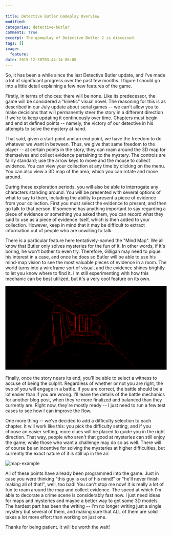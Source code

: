 ```yaml
---

title: Detective Butler Gameplay Overview
modified:
categories: detective-butler
comments: true
excerpt: The gameplay of Detective Butler 2 is discussed.
tags: []
image:
  feature:
date: 2015-12-30T03:44:14-06:00
---
```

So, it has been a while since the last Detective Butler update, and I've made a lot of significant progress over the past few months. I figure I should go into a little detail explaining a few new features of the game.

Firstly, in terms of choices: there will be none. Like its predecessor, the game will be considered a "kinetic" visual novel. The reasoning for this is as described in our July update about serial games -- we can't allow you to make decisions that will permanently steer the story in a different direction if we're to keep updating it continuously over time. Chapters must begin and end at defined points -- namely, the victory of our detective in his attempts to solve the mystery at hand.

That said, given a start point and an end point, we have the freedom to do whatever we want in between. Thus, we give that same freedom to the player -- at certain points in the story, they can roam around the 3D map for themselves and collect evidence pertaining to the mystery. The controls are fairly standard; use the arrow keys to move and the mouse to collect evidence. You can view your collection at any time by clicking on the menu. You can also view a 3D map of the area, which you can rotate and move around.

During these exploration periods, you will also be able to interrogate any characters standing around. You will be presented with several options of what to say to them, including the ability to present a piece of evidence from your collection. First you must select the evidence to present, and then go talk to that person. If someone has anything important to say regarding a piece of evidence or something you asked them, you can record what they said to use as a piece of evidence itself, which is then added to your collection. However, keep in mind that it may be difficult to extract information out of people who are unwilling to talk.

There is a particular feature here tentatively-named the "Mind Map". We all know that Butler only solves mysteries for the fun of it. In other words, if it's boring, he won't bother to even try. Therefore, Gilligan may need to pique his interest in a case, and once he does so Butler will be able to use his mind-map vision to see the most valuable pieces of evidence in a room. The world turns into a wireframe sort of visual, and the evidence shines brightly to let you know where to find it. I'm still experimenting with how this mechanic can be best utilized, but it's a very cool feature on its own.

![map-example](/images/mind-map.gif)

Finally, once the story nears its end, you'll be able to select a witness to accuse of being the culprit. Regardless of whether or not you are right, the two of you will engage in a battle. If you are correct, the battle should be a lot easier than if you are wrong. I'll leave the details of the battle mechanics for another blog post, when they're more finalized and balanced than they currently are. Right now, they're mostly ready -- I just need to run a few test cases to see how I can improve the flow.

One more thing -- we've decided to add a difficulty selection to each chapter. It will work like this: you pick the difficulty setting, and if you choose an easier setting, more clues will be placed to guide you in the right direction. That way, people who aren't that good at mysteries can still enjoy the game, while those who want a challenge may do so as well. There will of course be an incentive for solving the mysteries at higher difficulties, but currently the exact nature of it is still up in the air.

![map-example](/images/battle.gif)

All of these points have already been programmed into the game. Just in case you were thinking "this guy is out of his mind!" or "he'll never finish making all of that!", well, too bad! You can't stop me now! It is really a lot of fun to roam around the map and collect evidence. The speed at which I'm able to decorate a crime scene is considerably fast now. I just need ideas for maps and mysteries and maybe a better way to get some 3D models. The hardest part has been the writing -- I'm no longer writing just a single mystery but several of them, and making sure that ALL of them are solid takes a lot more effort than working on just one.

Thanks for being patient. It will be worth the wait!
